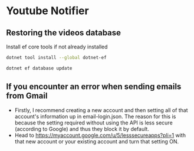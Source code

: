 # Youtube Notifier

## Restoring the videos database

Install ef core tools if not already installed
```bash
dotnet tool install --global dotnet-ef
```

```bash
dotnet ef database update
```

## If you encounter an error when sending emails from Gmail

- Firstly, I recommend creating a new account and then setting all of that account's information up in email-login.json. The reason for this is because the setting required without using the API is less secure (according to Google) and thus they block it by default.
- Head to https://myaccount.google.com/u/5/lesssecureapps?pli=1 with that new account or your existing account and turn that setting ON.